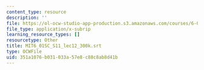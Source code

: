 ```yaml
---
content_type: resource
description: ''
file: https://ol-ocw-studio-app-production.s3.amazonaws.com/courses/6-01sc-introduction-to-electrical-engineering-and-computer-science-i-spring-2011/351a1076b031033a57e8c88c8ab8d41b_MIT6_01SC_S11_lec12_300k.srt
file_type: application/x-subrip
learning_resource_types: []
resourcetype: Other
title: MIT6_01SC_S11_lec12_300k.srt
type: OCWFile
uid: 351a1076-b031-033a-57e8-c88c8ab8d41b
---
```


